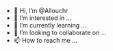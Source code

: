 - 👋 Hi, I’m @Allouchr
- 👀 I’m interested in ...
- 🌱 I’m currently learning ...
- 💞️ I’m looking to collaborate on ...
- 📫 How to reach me ...

<!---
Allouchr/Allouchr is a ✨ special ✨ repository because its `README.md` (this file) appears on your GitHub profile.
You can click the Preview link to take a look at your changes.
--->
